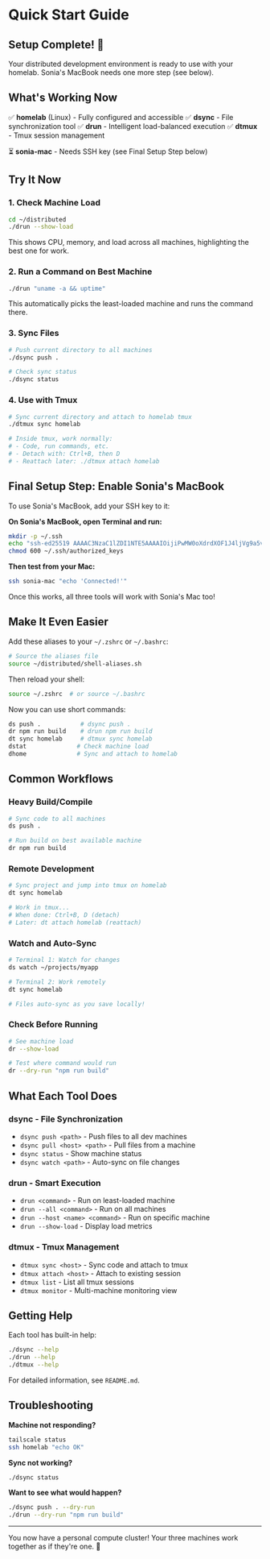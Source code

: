 # Quick Start Guide

## Setup Complete! 🎉

Your distributed development environment is ready to use with your homelab. Sonia's MacBook needs one more step (see below).

## What's Working Now

✅ **homelab** (Linux) - Fully configured and accessible
✅ **dsync** - File synchronization tool
✅ **drun** - Intelligent load-balanced execution
✅ **dtmux** - Tmux session management

⏳ **sonia-mac** - Needs SSH key (see Final Setup Step below)

## Try It Now

### 1. Check Machine Load

```bash
cd ~/distributed
./drun --show-load
```

This shows CPU, memory, and load across all machines, highlighting the best one for work.

### 2. Run a Command on Best Machine

```bash
./drun "uname -a && uptime"
```

This automatically picks the least-loaded machine and runs the command there.

### 3. Sync Files

```bash
# Push current directory to all machines
./dsync push .

# Check sync status
./dsync status
```

### 4. Use with Tmux

```bash
# Sync current directory and attach to homelab tmux
./dtmux sync homelab

# Inside tmux, work normally:
# - Code, run commands, etc.
# - Detach with: Ctrl+B, then D
# - Reattach later: ./dtmux attach homelab
```

## Final Setup Step: Enable Sonia's MacBook

To use Sonia's MacBook, add your SSH key to it:

**On Sonia's MacBook, open Terminal and run:**

```bash
mkdir -p ~/.ssh
echo "ssh-ed25519 AAAAC3NzaC1lZDI1NTE5AAAAIOijiPwMW0oXdrdXOF1J4ljVg9a5v7i5KD5mxtyLLnU1 williamvansickleiii@Williams-MacBook-Pro.local" >> ~/.ssh/authorized_keys
chmod 600 ~/.ssh/authorized_keys
```

**Then test from your Mac:**

```bash
ssh sonia-mac "echo 'Connected!'"
```

Once this works, all three tools will work with Sonia's Mac too!

## Make It Even Easier

Add these aliases to your `~/.zshrc` or `~/.bashrc`:

```bash
# Source the aliases file
source ~/distributed/shell-aliases.sh
```

Then reload your shell:
```bash
source ~/.zshrc  # or source ~/.bashrc
```

Now you can use short commands:
```bash
ds push .           # dsync push .
dr npm run build    # drun npm run build
dt sync homelab     # dtmux sync homelab
dstat              # Check machine load
dhome              # Sync and attach to homelab
```

## Common Workflows

### Heavy Build/Compile
```bash
# Sync code to all machines
ds push .

# Run build on best available machine
dr npm run build
```

### Remote Development
```bash
# Sync project and jump into tmux on homelab
dt sync homelab

# Work in tmux...
# When done: Ctrl+B, D (detach)
# Later: dt attach homelab (reattach)
```

### Watch and Auto-Sync
```bash
# Terminal 1: Watch for changes
ds watch ~/projects/myapp

# Terminal 2: Work remotely
dt sync homelab

# Files auto-sync as you save locally!
```

### Check Before Running
```bash
# See machine load
dr --show-load

# Test where command would run
dr --dry-run "npm run build"
```

## What Each Tool Does

### dsync - File Synchronization
- `dsync push <path>` - Push files to all dev machines
- `dsync pull <host> <path>` - Pull files from a machine
- `dsync status` - Show machine status
- `dsync watch <path>` - Auto-sync on file changes

### drun - Smart Execution
- `drun <command>` - Run on least-loaded machine
- `drun --all <command>` - Run on all machines
- `drun --host <name> <command>` - Run on specific machine
- `drun --show-load` - Display load metrics

### dtmux - Tmux Management
- `dtmux sync <host>` - Sync code and attach to tmux
- `dtmux attach <host>` - Attach to existing session
- `dtmux list` - List all tmux sessions
- `dtmux monitor` - Multi-machine monitoring view

## Getting Help

Each tool has built-in help:
```bash
./dsync --help
./drun --help
./dtmux --help
```

For detailed information, see `README.md`.

## Troubleshooting

**Machine not responding?**
```bash
tailscale status
ssh homelab "echo OK"
```

**Sync not working?**
```bash
./dsync status
```

**Want to see what would happen?**
```bash
./dsync push . --dry-run
./drun --dry-run "npm run build"
```

---

You now have a personal compute cluster! Your three machines work together as if they're one. 🚀
